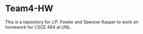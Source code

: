 # Team4-HW
This is a repository for J.P. Fowler and Spencer Kasper to work on homework for CSCE 464 at UNL.
